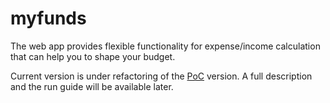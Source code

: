 # myfunds

The web app provides flexible functionality for expense/income calculation that can help you to shape your budget.

Current version is under refactoring of the [PoC](https://github.com/anzodev/myfunds/tree/poc) version. A full description and the run guide will be available later.